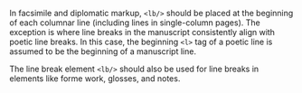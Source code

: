 In facsimile and diplomatic markup, `<lb/>` should be placed at the beginning of each columnar line (including lines in single-column pages). The exception is where line breaks in the manuscript consistently align with poetic line breaks. In this case, the beginning `<l>` tag of a poetic line is assumed to be the beginning of a manuscript line.

The line break element `<lb/>` should also be used for line breaks in elements like forme work, glosses, and notes.
